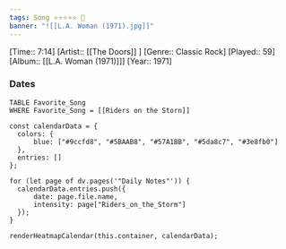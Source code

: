 ```yaml
---
tags: Song ⭐⭐⭐⭐⭐ 💛
banner: "![[L.A. Woman (1971).jpg]]"
---
```

[Time:: 7:14]
[Artist:: [[The Doors]] ]
[Genre:: Classic Rock]
[Played:: 59]
[Album:: [[L.A. Woman (1971)]]]
[Year:: 1971]
### Dates
````dataview
TABLE Favorite_Song
WHERE Favorite_Song = [[Riders on the Storn]]
````

  ```dataviewjs
const calendarData = { 
	colors: { 
		blue: ["#9ccfd8", "#5BAAB8", "#57A1BB", "#5da8c7", "#3e8fb0"] 
	}, 
	entries: [] 
}; 

for (let page of dv.pages('"Daily Notes"')) { 
	calendarData.entries.push({ 
		date: page.file.name, 
		intensity: page["Riders_on_the_Storm"]
	}); 
} 

renderHeatmapCalendar(this.container, calendarData);
```
